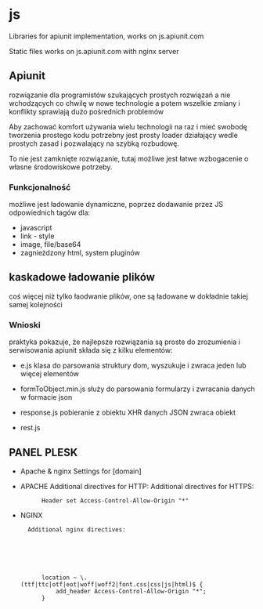 # js
Libraries for apiunit implementation, works on js.apiunit.com

Static files works on js.apiunit.com with nginx server

## Apiunit
rozwiązanie dla programistów szukających prostych rozwiązań
a nie wchodzących co chwilę w nowe technologie a potem wszelkie zmiany i konflikty sprawiają dużo pośrednich problemów

Aby zachować komfort używania wielu technologii na raz i mieć swobodę tworzenia prostego kodu potrzebny jest prosty loader
działający wedle prostych zasad i pozwalający na szybką rozbudowę.

To nie jest zamknięte rozwiązanie, tutaj możliwe jest łatwe wzbogacenie o własne środowiskowe potrzeby.

### Funkcjonalność
możliwe jest ładowanie dynamiczne, poprzez dodawanie przez JS odpowiednich tagów dla:

+ javascript
+ link - style
+ image, file/base64
+ zagnieżdzony html, system pluginów

## kaskadowe ładowanie plików
coś więcej niż tylko łaodwanie plików, one są ładowane w dokładnie takiej samej kolejności


###  Wnioski
praktyka pokazuje, że najlepsze rozwiązania są proste do zrozumienia i serwisowania
apiunit składa się z kilku elementów:

+ e.js
klasa do parsowania struktury dom, wyszukuje i zwraca jeden lub więcej elementów

+ formToObject.min.js
służy do parsowania formularzy i zwracania danych w formacie json

+ response.js
pobieranie z obiektu XHR danych JSON
zwraca obiekt

+ rest.js

## PANEL PLESK

+ Apache & nginx Settings for [domain]
    
+ APACHE
        Additional directives for HTTP:
        Additional directives for HTTPS:
    
    
            Header set Access-Control-Allow-Origin "*"
    
    
+ NGINX
    
        Additional nginx directives:
            



        
          
            location ~ \.(ttf|ttc|otf|eot|woff|woff2|font.css|css|js|html)$ {
                add_header Access-Control-Allow-Origin "*";
            }

